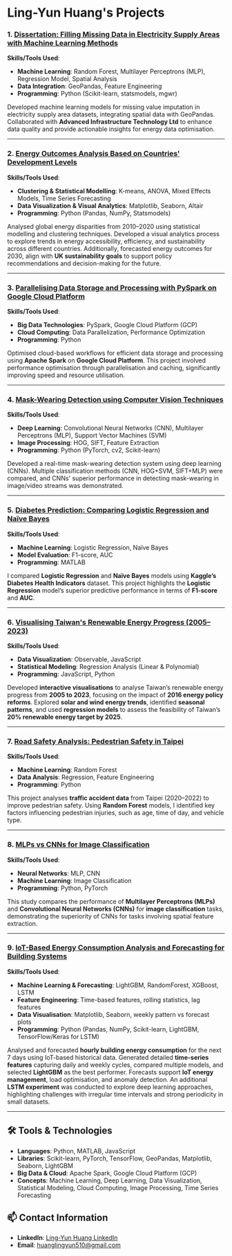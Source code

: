 # **Ling-Yun Huang's Projects**

### **1. [Dissertation: Filling Missing Data in Electricity Supply Areas with Machine Learning Methods](https://github.com/Ling-Yun-Huang/filling-missing-data-electricity-ml)**  
**Skills/Tools Used**:  
- **Machine Learning**: Random Forest, Multilayer Perceptrons (MLP), Regression Model, Spatial Analysis
- **Data Integration**: GeoPandas, Feature Engineering 
- **Programming**: Python (Scikit-learn, statsmodels, mgwr)  

Developed machine learning models for missing value imputation in electricity supply area datasets, integrating spatial data with GeoPandas. Collaborated with **Advanced Infrastructure Technology Ltd** to enhance data quality and provide actionable insights for energy data optimisation.

---

### **2. [Energy Outcomes Analysis Based on Countries' Development Levels](https://github.com/Ling-Yun-Huang/worldwide-energy-outcomes-visual-analytics)**  
**Skills/Tools Used**:  
- **Clustering & Statistical Modelling**: K-means, ANOVA, Mixed Effects Models, Time Series Forecasting
- **Data Visualization & Visual Analytics**: Matplotlib, Seaborn, Altair
- **Programming**: Python (Pandas, NumPy, Statsmodels)

Analysed global energy disparities from 2010–2020 using statistical modelling and clustering techniques. Developed a visual analytics process to explore trends in energy accessibility, efficiency, and sustainability across different countries. Additionally, forecasted energy outcomes for 2030, align with **UK sustainability goals** to support policy recommendations and decision-making for the future.

---

### **3. [Parallelising Data Storage and Processing with PySpark on Google Cloud Platform](https://github.com/Ling-Yun-Huang/spark-gcp-data-optimization)**  
**Skills/Tools Used**:  
- **Big Data Technologies**: PySpark, Google Cloud Platform (GCP)  
- **Cloud Computing**: Data Parallelization, Performance Optimization  
- **Programming**: Python  

Optimised cloud-based workflows for efficient data storage and processing using **Apache Spark** on **Google Cloud Platform**. This project involved performance optimisation through parallelisation and caching, significantly improving speed and resource utilisation.

---

### **4. [Mask-Wearing Detection using Computer Vision Techniques](https://github.com/Ling-Yun-Huang/mask-detection-cv)**  
**Skills/Tools Used**:  
- **Deep Learning**: Convolutional Neural Networks (CNN), Multilayer Perceptrons (MLP), Support Vector Machines (SVM)  
- **Image Processing**: HOG, SIFT, Feature Extraction  
- **Programming**: Python (PyTorch, cv2, Scikit-learn)

Developed a real-time mask-wearing detection system using deep learning (CNNs). Multiple classification methods (CNN, HOG+SVM, SIFT+MLP) were compared, and CNNs' superior performance in detecting mask-wearing in image/video streams was demonstrated.

---

### **5. [Diabetes Prediction: Comparing Logistic Regression and Naïve Bayes](https://github.com/Ling-Yun-Huang/diabetes-prediction-ml)**  
**Skills/Tools Used**:  
- **Machine Learning**: Logistic Regression, Naïve Bayes  
- **Model Evaluation**: F1-score, AUC  
- **Programming**: MATLAB  

I compared **Logistic Regression** and **Naïve Bayes** models using **Kaggle’s Diabetes Health Indicators** dataset. This project highlights the **Logistic Regression** model’s superior predictive performance in terms of **F1-score** and **AUC**.

---

### **6. [Visualising Taiwan's Renewable Energy Progress (2005–2023)](https://github.com/Ling-Yun-Huang/taiwan-renewable-energy-visualisation)**  
**Skills/Tools Used**:  
- **Data Visualization**: Observable, JavaScript  
- **Statistical Modeling**: Regression Analysis (Linear & Polynomial)  
- **Programming**: JavaScript, Python  

Developed **interactive visualisations** to analyse Taiwan’s renewable energy progress from **2005 to 2023**, focusing on the impact of **2016 energy policy reforms**. Explored **solar and wind energy trends**, identified **seasonal patterns**, and used **regression models** to assess the feasibility of Taiwan’s **20% renewable energy target by 2025**.

---

### **7. [Road Safety Analysis: Pedestrian Safety in Taipei](https://github.com/Ling-Yun-Huang/taipei-pedestrian-safety-analysis)**  
**Skills/Tools Used**:  
- **Machine Learning**: Random Forest  
- **Data Analysis**: Regression, Feature Engineering  
- **Programming**: Python  

This project analyses **traffic accident data** from Taipei (2020–2022) to improve pedestrian safety. Using **Random Forest** models, I identified key factors influencing pedestrian injuries, such as age, time of day, and vehicle type.

---

### **8. [MLPs vs CNNs for Image Classification](https://github.com/Ling-Yun-Huang/mlp-vs-cnn-image-classification)**  
**Skills/Tools Used**:  
- **Neural Networks**: MLP, CNN  
- **Machine Learning**: Image Classification  
- **Programming**: Python, PyTorch  

This study compares the performance of **Multilayer Perceptrons (MLPs)** and **Convolutional Neural Networks (CNNs)** for **image classification** tasks, demonstrating the superiority of CNNs for tasks involving spatial feature extraction.

---

### **9. [IoT-Based Energy Consumption Analysis and Forecasting for Building Systems](https://github.com/Ling-Yun-Huang/IoT-Energy-Consumption)**  
**Skills/Tools Used**:  
- **Machine Learning & Forecasting**: LightGBM, RandomForest, XGBoost, LSTM  
- **Feature Engineering**: Time-based features, rolling statistics, lag features  
- **Data Visualisation**: Matplotlib, Seaborn, weekly pattern vs forecast plots  
- **Programming**: Python (Pandas, NumPy, Scikit-learn, LightGBM, TensorFlow/Keras for LSTM)  

Analysed and forecasted **hourly building energy consumption** for the next 7 days using IoT-based historical data. Generated detailed **time-series features** capturing daily and weekly cycles, compared multiple models, and selected **LightGBM** as the best performer. Forecasts support **IoT energy management**, load optimisation, and anomaly detection. An additional **LSTM experiment** was conducted to explore deep learning approaches, highlighting challenges with irregular time intervals and strong periodicity in small datasets.

---

## **🛠️ Tools & Technologies**

- **Languages**: Python, MATLAB, JavaScript
- **Libraries**: Scikit-learn, PyTorch, TensorFlow, GeoPandas, Matplotlib, Seaborn, LightGBM
- **Big Data & Cloud**: Apache Spark, Google Cloud Platform (GCP)
- **Concepts**: Machine Learning, Deep Learning, Data Visualization, Statistical Modeling, Cloud Computing, Image Processing, Time Series Forecasting

## **📫 Contact Information**

- **LinkedIn**: [Ling-Yun Huang LinkedIn](https://www.linkedin.com/in/ling-yun-huang-5a6a56206/)
- **Email**: huanglingyun510@gmail.com

